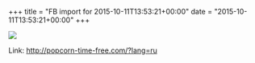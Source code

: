 +++
title = "FB import for 2015-10-11T13:53:21+00:00"
date = "2015-10-11T13:53:21+00:00"
+++

<img src="https://external.xx.fbcdn.net/safe_image.php?d=AQDfUUFiNv4gYwcN&w=130&h=130&url=http%3A%2F%2Fpopcorn-time-free.com%2Fimages%2Fheader-ui.jpg&cfs=1&_nc_hash=AQCwfn2Cb6r5eEA6" />


Link: http://popcorn-time-free.com/?lang=ru
